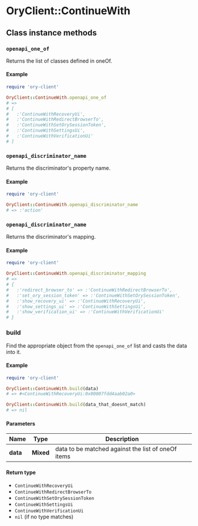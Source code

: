 # OryClient::ContinueWith

## Class instance methods

### `openapi_one_of`

Returns the list of classes defined in oneOf.

#### Example

```ruby
require 'ory-client'

OryClient::ContinueWith.openapi_one_of
# =>
# [
#   :'ContinueWithRecoveryUi',
#   :'ContinueWithRedirectBrowserTo',
#   :'ContinueWithSetOrySessionToken',
#   :'ContinueWithSettingsUi',
#   :'ContinueWithVerificationUi'
# ]
```

### `openapi_discriminator_name`

Returns the discriminator's property name.

#### Example

```ruby
require 'ory-client'

OryClient::ContinueWith.openapi_discriminator_name
# => :'action'
```

### `openapi_discriminator_name`

Returns the discriminator's mapping.

#### Example

```ruby
require 'ory-client'

OryClient::ContinueWith.openapi_discriminator_mapping
# =>
# {
#   :'redirect_browser_to' => :'ContinueWithRedirectBrowserTo',
#   :'set_ory_session_token' => :'ContinueWithSetOrySessionToken',
#   :'show_recovery_ui' => :'ContinueWithRecoveryUi',
#   :'show_settings_ui' => :'ContinueWithSettingsUi',
#   :'show_verification_ui' => :'ContinueWithVerificationUi'
# }
```

### build

Find the appropriate object from the `openapi_one_of` list and casts the data into it.

#### Example

```ruby
require 'ory-client'

OryClient::ContinueWith.build(data)
# => #<ContinueWithRecoveryUi:0x00007fdd4aab02a0>

OryClient::ContinueWith.build(data_that_doesnt_match)
# => nil
```

#### Parameters

| Name | Type | Description |
| ---- | ---- | ----------- |
| **data** | **Mixed** | data to be matched against the list of oneOf items |

#### Return type

- `ContinueWithRecoveryUi`
- `ContinueWithRedirectBrowserTo`
- `ContinueWithSetOrySessionToken`
- `ContinueWithSettingsUi`
- `ContinueWithVerificationUi`
- `nil` (if no type matches)


